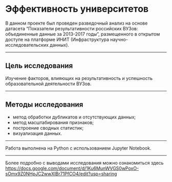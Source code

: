 # Эффективность университетов

В данном проекте был проведен разведочный анализ на основе датасета “Показатели результативности российских ВУЗов: объединенные данные за 2013-2017 годы”,  размещенного в открытом доступе на платформе ИНИТ (Инфраструктура научно-исследовательских данных). 
********

## Цель исследования
Изучение факторов, влияющих на результативность и успешность образовательной деятельности ВУЗов.
********

## Методы исследования
- метод обработки дубликатов и отсутствующих данных;
- метод масштабирования признаков;
- построение сводных статистик;
- визуализация данных.
********

Работа выполнена на Python с использованием Jupyter Notebook.
********

Более подробно с выводами исследования можно ознакомиться здесь https://docs.google.com/document/d/1Ku6MunWVGS0wPoxO-sOmx9Z0NHpJC2wwXIBr71PfCO4/edit?usp=sharing



